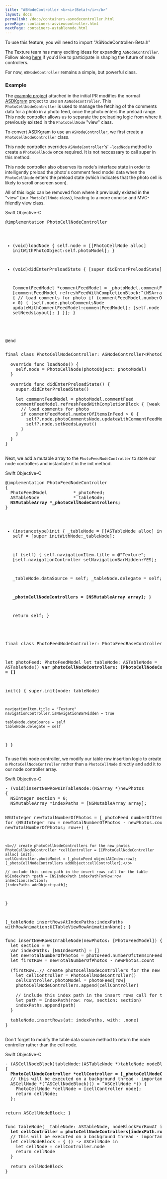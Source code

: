 ```yaml
---
title: "ASNodeController <b><i>(Beta)</i></b>"
layout: docs
permalink: /docs/containers-asnodecontroller.html
prevPage: containers-asviewcontroller.html
nextPage: containers-astablenode.html
---
```


<div class = "note">
To use this feature, you will need to import "ASNodeController+Beta.h" 
</div>

The Texture team has many exciting ideas for expanding `ASNodeController`. Follow along [here](https://github.com/facebook/AsyncDisplayKit/issues/2964) if you'd like to participate in shaping the future of node controllers.

For now, `ASNodeController` remains a simple, but powerful class. 

### Example

The [example project](https://github.com/texturegroup/texture/pull/2945) attached in the initial PR modifies the normal [ASDKgram](https://github.com/texturegroup/texture/tree/master/examples/ASDKgram) project to use an `ASNodeController`.
This `PhotoCellNodeController` is used to manage the fetching of the comments data for a photo in a photo feed, once the photo enters the preload range.  This node controller allows us to separate the preloading logic from where it previously existed in the `PhotoCellNode` "view" class.

To convert ASDKgram to use an `ASNodeController`, we first create a `PhotoCellNodeController` class. 

This node controller overrides `ASNodeController`'s' `-loadNode` method to create a `PhotoCellNode` once required. It is not neccessary to call super in this method. 

This node controller also observes its node's interface state in order to intelligently preload the photo's comment feed model data when the `PhotoCellNode` enters the preload state (which indicates that the photo cell is likely to scroll onscreen soon). 

All of this logic can be removed from where it previously existed in the "view" (our `PhotoCellNode` class), leading to a more concise and MVC-friendly view class. 

<div class = "highlight-group">
<span class="language-toggle">
  <a data-lang="swift" class="swiftButton">Swift</a>
  <a data-lang="objective-c" class = "active objcButton">Objective-C</a>
</span>

<div class = "code">
  <pre lang="objc" class="objcCode">
@implementation PhotoCellNodeController

- (void)loadNode
{
  self.node = [[PhotoCellNode alloc] initWithPhotoObject:self.photoModel];
}

- (void)didEnterPreloadState
{
  [super didEnterPreloadState];
  
  CommentFeedModel *commentFeedModel = _photoModel.commentFeed;
  [commentFeedModel refreshFeedWithCompletionBlock:^(NSArray *newComments) {
    // load comments for photo
    if (commentFeedModel.numberOfItemsInFeed > 0) {
      [self.node.photoCommentsNode updateWithCommentFeedModel:commentFeedModel];
      [self.node setNeedsLayout];
    }
  }];
}

@end
  </pre>

  <pre lang="swift" class = "swiftCode hidden">
final class PhotoCellNodeController: ASNodeController&lt;PhotoCellNode&gt; {
    
  override func loadNode() {
    self.node = PhotoCellNode(photoObject: photoModel)
  }
    
  override func didEnterPreloadState() {
    super.didEnterPreloadState()
        
    let commentFeedModel = photoModel.commentFeed
    commentFeedModel.refreshFeedWithCompletionBlock { [weak self] newComments in
      // load comments for photo
      if commentFeedModel.numberOfItemsInFeed > 0 {
        self?.node.photoCommentsNode.updateWithCommentFeedModel(commentFeedModel)
        self?.node.setNeedsLayout()
      }
    }
  }
}
  </pre>
</div>
</div>

Next, we add a mutable array to the `PhotoFeedNodeController` to store our node controllers and instantiate it in the init method. 

<div class = "highlight-group">
<span class="language-toggle">
  <a data-lang="swift" class="swiftButton">Swift</a>
  <a data-lang="objective-c" class = "active objcButton">Objective-C</a>
</span>

<div class = "code">
  <pre lang="objc" class="objcCode">
@implementation PhotoFeedNodeController
{
  PhotoFeedModel          *_photoFeed;
  ASTableNode             *_tableNode;
  <b>NSMutableArray<PhotoCellNodeController *> *_photoCellNodeControllers;</b>
}

- (instancetype)init
{
  _tableNode = [[ASTableNode alloc] init];
  self = [super initWithNode:_tableNode];
  
  if (self) {
    self.navigationItem.title = @"Texture";
    [self.navigationController setNavigationBarHidden:YES];
    
    _tableNode.dataSource = self;
    _tableNode.delegate = self;
    
    <b>_photoCellNodeControllers = [NSMutableArray array];</b>
  }
  
  return self;
}
  </pre>

  <pre lang="swift" class = "swiftCode hidden">
final class PhotoFeedNodeController: PhotoFeedBaseController {
    
  let photoFeed: PhotoFeedModel
  let tableNode: ASTableNode = ASTableNode()
  <b>var photoCellNodeControllers: [PhotoCellNodeController] = []</b>
    
  init() {
    super.init(node: tableNode)
        
    navigationItem.title = "Texture"
    navigationController.isNavigationBarHidden = true
        
    tableNode.dataSource = self
    tableNode.delegate = self
  }
}
  </pre>
</div>
</div>

To use this node controller, we modify our table row insertion logic to create a `PhotoCellNodeController` rather than a `PhotoCellNode` directly and add it to our node controller array.

<div class = "highlight-group">
<span class="language-toggle">
  <a data-lang="swift" class="swiftButton">Swift</a>
  <a data-lang="objective-c" class = "active objcButton">Objective-C</a>
</span>

<div class = "code">
  <pre lang="objc" class="objcCode">
- (void)insertNewRowsInTableNode:(NSArray *)newPhotos
{
  NSInteger section = 0;
  NSMutableArray *indexPaths = [NSMutableArray array];
  
  NSUInteger newTotalNumberOfPhotos = [_photoFeed numberOfItemsInFeed];
  for (NSUInteger row = newTotalNumberOfPhotos - newPhotos.count; row < newTotalNumberOfPhotos; row++) {
  
    <b>// create photoCellNodeControllers for the new photos
    PhotoCellNodeController *cellController = [[PhotoCellNodeController alloc] init];
    cellController.photoModel = [_photoFeed objectAtIndex:row];
    [_photoCellNodeControllers addObject:cellController];</b>
    
    // include this index path in the insert rows call for the table
    NSIndexPath *path = [NSIndexPath indexPathForRow:row inSection:section];
    [indexPaths addObject:path];
  }
  
  [_tableNode insertRowsAtIndexPaths:indexPaths withRowAnimation:UITableViewRowAnimationNone];
}
  </pre>

  <pre lang="swift" class = "swiftCode hidden">
func insertNewRowsInTableNode(newPhotos: [PhotoFeedModel]) {
  let section = 0
  var indexPaths: [NSIndexPath] = []
  let newTotalNumberOfPhotos = photoFeed.numberOfItemsInFeed
  let firstRow = newTotalNumberOfPhotos - newPhotos.count
    
  (firstRow..<newTotalNumberOfPhotos).forEach { row in
    <b>// create photoCellNodeControllers for the new photos
    let cellController = PhotoCellNodeController()
    cellController.photoModel = photoFeed[row]
    photoCellNodeControllers.append(cellController)</b>
        
    // include this index path in the insert rows call for the table
    let path = IndexPath(row: row, section: section)
    indexPaths.append(path)
  }
    
  tableNode.insertRows(at: indexPaths, with: .none)
}
  </pre>
</div>
</div>

Don't forget to modify the table data source method to return the node controller rather than the cell node.

<div class = "highlight-group">
<span class="language-toggle">
  <a data-lang="swift" class="swiftButton">Swift</a>
  <a data-lang="objective-c" class = "active objcButton">Objective-C</a>
</span>

<div class = "code">
  <pre lang="objc" class="objcCode">
- (ASCellNodeBlock)tableNode:(ASTableNode *)tableNode nodeBlockForRowAtIndexPath:(NSIndexPath *)indexPath
{
  <b>PhotoCellNodeController *cellController = [_photoCellNodeControllers objectAtIndex:indexPath.row];</b>
  // this will be executed on a background thread - important to make sure it's thread safe
  ASCellNode *(^ASCellNodeBlock)() = ^ASCellNode *() {
    PhotoCellNode *cellNode = [cellController node];
    return cellNode;
  };
  
  return ASCellNodeBlock;
}
  </pre>

  <pre lang="swift" class = "swiftCode hidden">
func tableNode(_ tableNode: ASTableNode, nodeBlockForRowAt indexPath: IndexPath) -> ASCellNodeBlock {
  <b>let cellController = photoCellNodeControllers[indexPath.row]</b>
  // this will be executed on a background thread - important to make sure it's thread safe
  let cellNodeBlock = { () -> ASCellNode in
    let cellNode = cellController.node
    return cellNode
  }
    
  return cellNodeBlock
}
  </pre>
</div>
</div>



